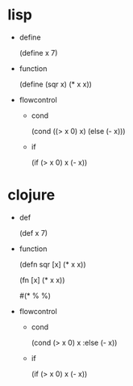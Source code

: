 # lisp

- define

	(define x 7)

- function

	(define (sqr x) (* x x))

- flowcontrol

	- cond

		(cond ((> x 0) x) (else (- x))) 

	- if

		(if (> x 0) x (- x))

# clojure

- def

	(def x 7)	

- function

	(defn sqr [x] (* x x))

	(fn [x] (* x x))

	#(* % %)

- flowcontrol

	- cond

		(cond (> x 0) x :else (- x))

	- if

		(if (> x 0) x (- x))

